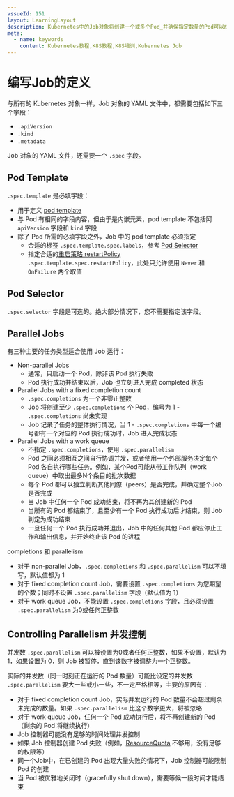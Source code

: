 ```yaml
---
vssueId: 151
layout: LearningLayout
description: Kubernetes中的Job对象将创建一个或多个Pod_并确保指定数量的Pod可以成功执行到进程正常结束_当Job创建的 Pod执行成功并正常结束时_Job将记录成功结束的Pod数量_当成功结束的Pod达到指定的数量时_Job将完成执行
meta:
  - name: keywords
    content: Kubernetes教程,K8S教程,K8S培训,Kubernetes Job
---
```


# 编写Job的定义

<AdSenseTitle>

与所有的 Kubernetes 对象一样，Job 对象的 YAML 文件中，都需要包括如下三个字段：
* `.apiVersion`
* `.kind`
* `.metadata`

Job 对象的 YAML 文件，还需要一个 `.spec` 字段。

</AdSenseTitle>

## Pod Template

`.spec.template` 是必填字段：
* 用于定义 [pod template](/learning/k8s-intermediate/workload/pod.html#容器组和控制器)
* 与 Pod 有相同的字段内容，但由于是内嵌元素，pod template 不包括阿 `apiVersion` 字段和 `kind` 字段
* 除了 Pod 所需的必填字段之外，Job 中的 pod template 必须指定
  * 合适的标签 `.spec.template.spec.labels`，参考 [Pod Selector](#pod-selector)
  * 指定合适的[重启策略 restartPolicy](/learning/k8s-intermediate/workload/pod-lifecycle.html#重启策略) `.spec.template.spec.restartPolicy`，此处只允许使用 `Never` 和 `OnFailure` 两个取值

## Pod Selector

`.spec.selector` 字段是可选的。绝大部分情况下，您不需要指定该字段。


## Parallel Jobs

有三种主要的任务类型适合使用 Job 运行：
* Non-parallel Jobs
  * 通常，只启动一个 Pod，除非该 Pod 执行失败
  * Pod 执行成功并结束以后，Job 也立刻进入完成 completed 状态
* Parallel Jobs with a fixed completion count
  * `.spec.completions` 为一个非零正整数
  * Job 将创建至少 `.spec.completions` 个 Pod，编号为 1 - `.spec.completions` <Badge type="error">尚未实现</Badge>
  * Job 记录了任务的整体执行情况，当 1 - `.spec.completions` 中每一个编号都有一个对应的 Pod 执行成功时，Job 进入完成状态
* Parallel Jobs with a work queue
  * 不指定 `.spec.completions`，使用 `.spec.parallelism`
  * Pod 之间必须相互之间自行协调并发，或者使用一个外部服务决定每个 Pod 各自执行哪些任务。例如，某个Pod可能从带工作队列（work queue）中取出最多N个条目的批次数据
  * 每个 Pod 都可以独立判断其他同僚（peers）是否完成，并确定整个Job是否完成
  * 当 Job 中任何一个 Pod 成功结束，将不再为其创建新的 Pod
  * 当所有的 Pod 都结束了，且至少有一个 Pod 执行成功后才结束，则 Job 判定为成功结束
  * 一旦任何一个 Pod 执行成功并退出，Job 中的任何其他 Pod 都应停止工作和输出信息，并开始终止该 Pod 的进程

completions 和 parallelism
* 对于 non-parallel Job，`.spec.completions` 和 `.spec.parallelism` 可以不填写，默认值都为 1
* 对于 fixed completion count Job，需要设置 `.spec.completions` 为您期望的个数；同时不设置 `.spec.parallelism` 字段（默认值为 1）
* 对于 work queue Job，不能设置 `.spec.completions` 字段，且必须设置 `.spec.parallelism` 为0或任何正整数

## Controlling Parallelism 并发控制

并发数 `.spec.parallelism` 可以被设置为0或者任何正整数，如果不设置，默认为1，如果设置为 0，则 Job 被暂停，直到该数字被调整为一个正整数。

实际的并发数（同一时刻正在运行的 Pod 数量）可能比设定的并发数 `.spec.parallelism` 要大一些或小一些，不一定严格相等，主要的原因有：

* 对于 fixed completion count Job，实际并发运行的 Pod 数量不会超过剩余未完成的数量。如果 `.spec.parallelism` 比这个数字更大，将被忽略
* 对于 work queue Job，任何一个 Pod 成功执行后，将不再创建新的 Pod （剩余的 Pod 将继续执行）
* Job 控制器可能没有足够的时间处理并发控制
* 如果 Job 控制器创建 Pod 失败（例如，[ResourceQuota](/learning/k8s-advanced/policy/rq.html) 不够用，没有足够的权限等）
* 同一个Job中，在已创建的 Pod 出现大量失败的情况下，Job 控制器可能限制 Pod 的创建
* 当 Pod 被优雅地关闭时（gracefully shut down），需要等候一段时间才能结束
